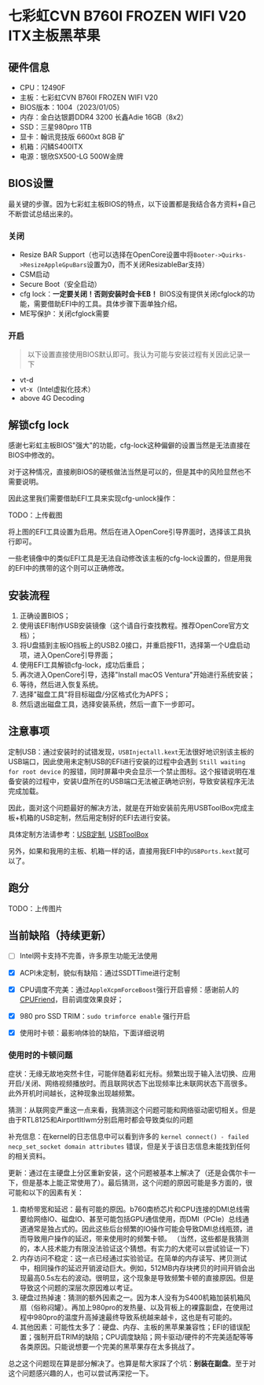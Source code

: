 # 七彩虹CVN B760I FROZEN WIFI V20 ITX主板黑苹果

## 硬件信息

- CPU：12490F
- 主板：七彩虹CVN B760I FROZEN WIFI V20
- BIOS版本：1004（2023/01/05）
- 内存：金白达银爵DDR4 3200 长鑫Adie 16GB（8x2）
- SSD：三星980pro 1TB
- 显卡：翰讯竞技版 6600xt 8GB 矿
- 机箱：闪鳞S400ITX
- 电源：银欣SX500-LG 500W金牌

## BIOS设置

最关键的步骤。因为七彩虹主板BIOS的特点，以下设置都是我结合各方资料+自己不断尝试总结出来的。

### 关闭
- Resize BAR Support（也可以选择在OpenCore设置中将`Booter->Quirks->ResizeAppleGpuBars`设置为0，而不关闭ResizableBar支持）
- CSM启动
- Secure Boot（安全启动）
- cfg lock：**一定要关闭！否则安装时会卡EB！** BIOS没有提供关闭cfglock的功能，需要借助EFI中的工具。具体步骤下面单独介绍。
- ME写保护：关闭cfglock需要
### 开启

> 以下设置直接使用BIOS默认即可。我认为可能与安装过程有关因此记录一下

- vt-d
- vt-x（Intel虚拟化技术）
- above 4G Decoding

## 解锁cfg lock

感谢七彩虹主板BIOS"强大"的功能，cfg-lock这种偏僻的设置当然是无法直接在BIOS中修改的。

对于这种情况，直接刷BIOS的硬核做法当然是可以的，但是其中的风险显然也不需要说明。

因此这里我们需要借助EFI工具来实现cfg-unlock操作：

TODO：上传截图

将上图的EFI工具设置为启用。然后在进入OpenCore引导界面时，选择该工具执行即可。

一些老镜像中的类似EFI工具是无法自动修改该主板的cfg-lock设置的，但是用我的EFI中的携带的这个则可以正确修改。

## 安装流程

1. 正确设置BIOS；
2. 使用该EFI制作USB安装镜像（这个请自行查找教程。推荐OpenCore官方文档）；
3. 将U盘插到主板IO挡板上的USB2.0接口，并重启按F11，选择第一个U盘启动项，进入OpenCore引导界面；
4. 使用EFI工具解锁cfg-lock，成功后重启；
5. 再次进入OpenCore引导，选择"Install macOS Ventura"开始进行系统安装；
6. 等待，然后进入恢复系统。
7. 选择"磁盘工具"将目标磁盘/分区格式化为APFS；
8. 然后退出磁盘工具，选择安装系统，然后一直下一步即可。

## 注意事项

定制USB：通过安装时的试错发现，`USBInjectall.kext`无法很好地识别该主板的USB端口，因此使用未定制USB的EFI进行安装的过程中会遇到 `Still waiting for root device` 的报错，同时屏幕中央会显示一个禁止图标。这个报错说明在准备安装的过程中，安装U盘所在的USB端口无法被正确地识别，导致安装程序无法完成加载。

因此，面对这个问题最好的解决方法，就是在开始安装前先用USBToolBox完成主板+机箱的USB定制，然后用定制好的EFI去进行安装。

具体定制方法请参考：[USB定制](https://apple.sqlsec.com/6-%E5%AE%9E%E7%94%A8%E5%A7%BF%E5%8A%BF/6-1/), [USBToolBox](https://github.com/USBToolBox/tool/)

另外，如果和我用的主板、机箱一样的话，直接用我EFI中的`USBPorts.kext`就可以了。

## 跑分

TODO：上传图片

## 当前缺陷（持续更新）

- [ ] Intel网卡支持不完善，许多原生功能无法使用

- [x] ACPI未定制，貌似有缺陷：通过SSDTTime进行定制

- [x] CPU调度不完美：通过`AppleXcpmForceBoost`强行开启睿频：感谢前人的[CPUFriend](https://github.com/LimeVista/Hackintosh-H610-12490F-AX201)，目前调度效果良好；

- [x] 980 pro SSD TRIM：`sudo trimforce enable` 强行开启

- [x] 使用时卡顿：最影响体验的缺陷，下面详细说明

### 使用时的卡顿问题

症状：无缘无故地突然卡住，可能伴随着彩虹光标。频繁出现于输入法切换、应用开启/关闭、网络视频播放时。而且联网状态下出现频率比未联网状态下高很多。此外开机时间越长，这种现象出现越频繁。

猜测：从联网变严重这一点来看，我猜测这个问题可能和网络驱动密切相关。但是由于RTL8125和AirportItlwm分别启用时都会导致类似的问题

补充信息：在kernel的日志信息中可以看到许多的 `kernel connect() - failed necp_set_socket domain attributes` 错误，但是关于该日志信息未能找到任何的相关资料。

更新：通过在主硬盘上分区重新安装，这个问题被基本上解决了（还是会偶尔卡一下，但是基本上能正常使用了）。最后猜测，这个问题的原因可能是多方面的，很可能和以下的因素有关：

1. 南桥带宽和延迟：最有可能的原因。b760南桥芯片和CPU连接的DMI总线需要给网络IO、磁盘IO、甚至可能包括GPU通信使用，而DMI（PCIe）总线通道通常是独占式的。因此这些后台频繁的IO操作可能会导致DMI总线瓶颈，进而导致用户操作的延迟，带来使用时的频繁卡顿。
（当然，这些都是我猜测的，本人技术能力有限没法验证这个猜想。有实力的大佬可以尝试验证一下）
2. 内存访问不稳定：这一点已经通过实验验证。在简单的内存读写、拷贝测试中，相同操作的延迟开销波动巨大。例如，512MB内存块拷贝的时间开销会出现最高0.5s左右的波动。很明显，这个现象是导致频繁卡顿的直接原因。但是导致这个问题的深层次原因难以考证。
3. 硬盘过热掉速：猜测的额外因素之一。因为本人没有为S400机箱加装机箱风扇（俗称闷罐）。再加上980pro的发热量、以及背板上的裸露副盘，在使用过程中980pro的温度升高掉速最终导致系统越来越卡，这也是有可能的。
4. 其他因素：可能性太多了：硬盘、内存、主板的黑苹果兼容性；EFI的错误配置；强制开启TRIM的缺陷；CPU调度缺陷；网卡驱动/硬件的不完美适配等等各类原因。只能说想要一个完美的黑苹果存在太多挑战了。

总之这个问题现在算是部分解决了。也算是帮大家踩了个坑：**别装在副盘**。至于对这个问题感兴趣的人，也可以尝试再深挖一下。


